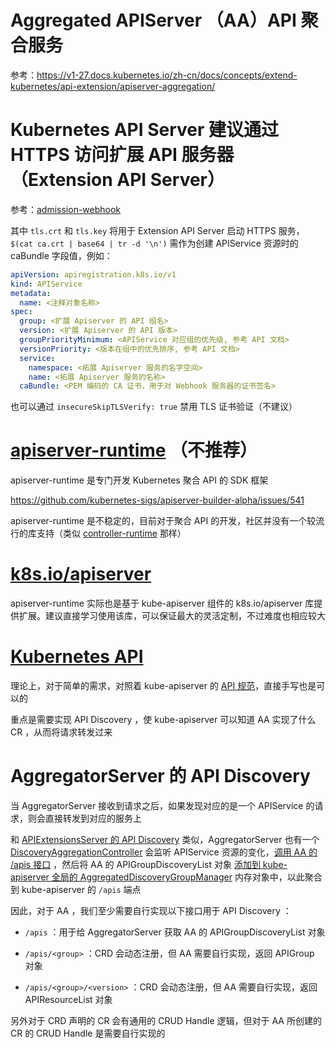 # Aggregated APIServer （AA）API 聚合服务

参考：https://v1-27.docs.kubernetes.io/zh-cn/docs/concepts/extend-kubernetes/api-extension/apiserver-aggregation/

# Kubernetes API Server 建议通过 HTTPS 访问扩展 API 服务器（Extension API Server）

参考：[admission-webhook](https://github.com/togettoyou/CloudNative/blob/main/Kubernetes/Extensions/admission-webhook/README.md)

其中 `tls.crt` 和 `tls.key` 将用于 Extension API Server 启动 HTTPS 服务， `$(cat ca.crt | base64 | tr -d '\n')` 需作为创建
APIService 资源时的 caBundle 字段值，例如：

```yaml
apiVersion: apiregistration.k8s.io/v1
kind: APIService
metadata:
  name: <注释对象名称>
spec:
  group: <扩展 Apiserver 的 API 组名>
  version: <扩展 Apiserver 的 API 版本>
  groupPriorityMinimum: <APIService 对应组的优先级, 参考 API 文档>
  versionPriority: <版本在组中的优先排序, 参考 API 文档>
  service:
    namespace: <拓展 Apiserver 服务的名字空间>
    name: <拓展 Apiserver 服务的名称>
  caBundle: <PEM 编码的 CA 证书，用于对 Webhook 服务器的证书签名>
```

也可以通过 `insecureSkipTLSVerify: true` 禁用 TLS 证书验证（不建议）

# [apiserver-runtime](https://github.com/kubernetes-sigs/apiserver-runtime) （不推荐）

apiserver-runtime 是专门开发 Kubernetes 聚合 API 的 SDK 框架

https://github.com/kubernetes-sigs/apiserver-builder-alpha/issues/541

apiserver-runtime 是不稳定的，目前对于聚合 API
的开发，社区并没有一个较流行的库支持（类似 [controller-runtime](https://github.com/kubernetes-sigs/controller-runtime) 那样）

# [k8s.io/apiserver](https://github.com/kubernetes/apiserver)

apiserver-runtime 实际也是基于 kube-apiserver 组件的 k8s.io/apiserver 库提供扩展。建议直接学习使用该库，可以保证最大的灵活定制，不过难度也相应较大

# [Kubernetes API](https://v1-27.docs.kubernetes.io/zh-cn/docs/reference/using-api/api-concepts/)

理论上，对于简单的需求，对照着 kube-apiserver
的 [API 规范](https://v1-27.docs.kubernetes.io/zh-cn/docs/concepts/overview/kubernetes-api/)，直接手写也是可以的

重点是需要实现 API Discovery ，使 kube-apiserver 可以知道 AA 实现了什么 CR ，从而将请求转发过来

# AggregatorServer 的 API Discovery

当 AggregatorServer 接收到请求之后，如果发现对应的是一个 APIService 的请求，则会直接转发到对应的服务上

和 [APIExtensionsServer 的 API Discovery](https://github.com/togettoyou/CloudNative/blob/main/Kubernetes/Extensions/api-extension/CRD/README.md#apiextensionsserver-%E7%9A%84-api-discovery)
类似，AggregatorServer
也有一个 [DiscoveryAggregationController](https://github.com/kubernetes/kubernetes/blob/v1.27.2/staging/src/k8s.io/kube-aggregator/pkg/apiserver/handler_discovery.go#L50-L64)
会监听 APIService
资源的变化，[调用 AA 的 /apis 接口](https://github.com/kubernetes/kubernetes/blob/v1.27.2/staging/src/k8s.io/kube-aggregator/pkg/apiserver/handler_discovery.go#L192-L207)
，然后将 AA 的 APIGroupDiscoveryList
对象 [添加到 kube-apiserver 全局的 AggregatedDiscoveryGroupManager](https://github.com/kubernetes/kubernetes/blob/v1.27.2/staging/src/k8s.io/kube-aggregator/pkg/apiserver/handler_discovery.go#L384)
内存对象中，以此聚合到 kube-apiserver 的 `/apis` 端点

因此，对于 AA ，我们至少需要自行实现以下接口用于 API Discovery ：

- `/apis` ：用于给 AggregatorServer 获取 AA 的 APIGroupDiscoveryList 对象

- `/apis/<group>` ：CRD 会动态注册，但 AA 需要自行实现，返回 APIGroup 对象

- `/apis/<group>/<version>` ：CRD 会动态注册，但 AA 需要自行实现，返回 APIResourceList 对象

另外对于 CRD 声明的 CR 会有通用的 CRUD Handle 逻辑，但对于 AA 所创建的 CR 的 CRUD Handle 是需要自行实现的
